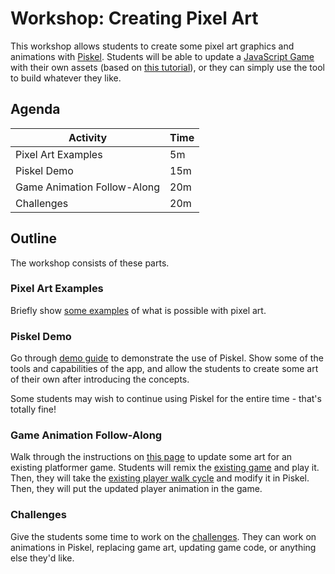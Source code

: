 # Workshop: Creating Pixel Art
This workshop allows students to create some pixel art graphics and animations with [Piskel](https://www.piskelapp.com). Students will be able to update a [JavaScript Game](https://glitch.com/edit/#!/hh25-platformer) with their own assets (based on [this tutorial](https://mozdevs.github.io/html5-games-workshop/)), or they can simply use the tool to build whatever they like.

## Agenda

| Activity | Time |
|-|-|
| Pixel Art Examples | 5m |
| Piskel Demo | 15m |
| Game Animation Follow-Along | 20m |
| Challenges | 20m |

## Outline
The workshop consists of these parts.

### Pixel Art Examples
Briefly show [some examples](PixelArtExamples.md) of what is possible with pixel art.

### Piskel Demo
Go through [demo guide](PiskelDemo.md) to demonstrate the use of Piskel. Show some of the tools and capabilities of the app, and allow the students to create some art of their own after introducing the concepts.

Some students may wish to continue using Piskel for the entire time - that's totally fine!

### Game Animation Follow-Along
Walk through the instructions on [this page](GameAnimation.md) to update some art for an existing platformer game. Students will remix the [existing game](https://glitch.com/edit/#!/remix/hh25-platformer) and play it. Then, they  will take the [existing player walk cycle](player.png) and modify it in Piskel. Then, they will put the updated player animation in the game.

### Challenges
Give the students some time to work on the [challenges](AnimationChallenges.md). They can work on animations in Piskel, replacing game art, updating game code, or anything else they'd like.
